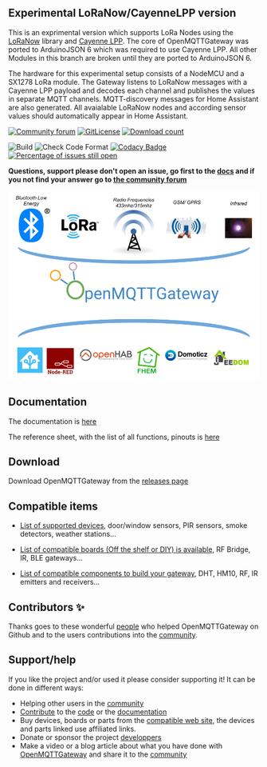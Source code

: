 ## Experimental LoRaNow/CayenneLPP version

This is an exprimental version which supports LoRa Nodes using the [LoRaNow](https://github.com/he-leon/LoRaNow) library and [Cayenne LPP](https://github.com/myDevicesIoT/CayenneLPP). The core of OpenMQTTGateway was ported to ArduinoJSON 6 which was required to use Cayenne LPP. All other Modules in this branch are broken until they are ported to ArduinoJSON 6. 

The hardware for this experimental setup consists of a NodeMCU and a SX1278 LoRa module. The Gateway listens to LoRaNow messages with a Cayenne LPP payload and decodes each channel and publishes the values in separate MQTT channels. MQTT-discovery messages for Home Assistant are also generated. All avaialable LoRaNow nodes and according sensor values should automatically appear in Home Assistant.  


[![Community forum](https://img.shields.io/badge/community-forum-brightgreen.svg)](https://community.openmqttgateway.com)
[![GitLicense](https://gitlicense.com/badge/1technophile/OpenMQTTGateway)](https://gitlicense.com/license/1technophile/OpenMQTTGateway)
[![Download count](https://img.shields.io/github/downloads/1technophile/OpenMQTTGateway/total.svg)](https://github.com/1technophile/OpenMQTTGateway/releases)

![Build](https://github.com/1technophile/OpenMQTTGateway/workflows/Build/badge.svg?branch=development)
![Check Code Format](https://github.com/1technophile/OpenMQTTGateway/workflows/Check%20Code%20Format/badge.svg?branch=development)
[![Codacy Badge](https://api.codacy.com/project/badge/Grade/943c9b639b68441dae8e29ee39977ab2)](https://www.codacy.com/app/1technophile/OpenMQTTGateway?utm_source=github.com&utm_medium=referral&utm_content=1technophile/OpenMQTTGateway&utm_campaign=badger)
[![Percentage of issues still open](http://isitmaintained.com/badge/open/1technophile/openmqttgateway.svg)](http://isitmaintained.com/project/1technophile/openmqttgateway "Percentage of issues still open")

**Questions, support please don't open an issue, go first to the [docs](https://docs.openmqttgateway.com) and if you not find your answer go to [the community forum](https://community.openmqttgateway.com)**

[![](https://github.com/1technophile/OpenMQTTGateway/blob/development/docs/img/OpenMQTTGateway.png)](https://community.openmqttgateway.com)

## Documentation

The documentation is [here](https://docs.openmqttgateway.com)

The reference sheet, with the list of all functions, pinouts is [here](https://docs.google.com/spreadsheets/d/1_5fQjAixzRtepkykmL-3uN3G5bLfQ0zMajM9OBZ1bx0/edit#gid=0)

## Download

Download OpenMQTTGateway from the [releases page](https://github.com/1technophile/OpenMQTTGateway/releases)

## Compatible items
* [List of supported devices](https://compatible.openmqttgateway.com/index.php/devices/), door/window sensors, PIR sensors, smoke detectors, weather stations...

* [List of compatible boards (Off the shelf or DIY) is available](https://compatible.openmqttgateway.com/index.php/boards/), RF Bridge, IR, BLE gateways...

* [List of compatible components to build your gateway](https://compatible.openmqttgateway.com/index.php/parts/), DHT, HM10, RF, IR emitters and receivers...

## Contributors ✨

Thanks goes to these wonderful [people](https://github.com/1technophile/OpenMQTTGateway/graphs/contributors) who helped OpenMQTTGateway on Github and to the users contributions into the [community](https://community.openmqttgateway.com/).

## Support/help

If you like the project and/or used it please consider supporting it! It can be done in different ways:
* Helping other users in the [community](https://community.openmqttgateway.com)
* [Contribute](development) to the [code](https://github.com/1technophile/OpenMQTTGateway) or the [documentation](https://docs.openmqttgateway.com)
* Buy devices, boards or parts from the [compatible web site](https://compatible.openmqttgateway.com), the devices and parts linked use affiliated links.
* Donate or sponsor the project [developpers](https://github.com/1technophile/OpenMQTTGateway/graphs/contributors)
* Make a video or a blog article about what you have done with [OpenMQTTGateway](https://docs.openmqttgateway.com) and share it to the [community](https://community.openmqttgateway.com)
